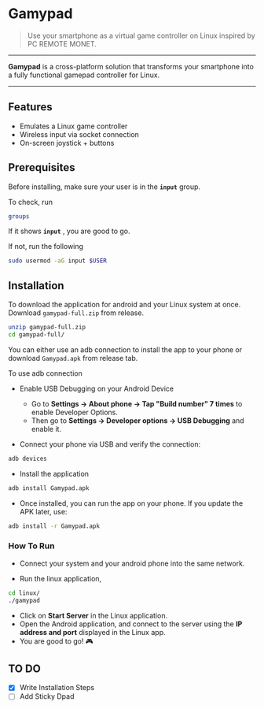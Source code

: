 # Gamypad
> Use your smartphone as a virtual game controller on Linux inspired by PC REMOTE MONET.

---

**Gamypad** is a cross-platform solution that transforms your smartphone into a fully functional gamepad controller for Linux. 

---
## Features

- Emulates a Linux game controller
- Wireless input via socket connection
- On-screen joystick + buttons

## Prerequisites
Before installing, make sure your user is in the **`input`** group.  

To check, run 
```bash
groups
```
If it shows **`input`** , you are good to go. 

If not, run the following
```bash
sudo usermod -aG input $USER
```


## Installation
To download the application for android and your Linux system at once. Download `gamypad-full.zip` from release.

```bash
unzip gamypad-full.zip
cd gamypad-full/
```

You can either use an  adb connection to install the app to your phone or download `Gamypad.apk` from release tab. 

To use adb connection

- Enable USB Debugging on your Android Device
	- Go to **Settings → About phone → Tap "Build number" 7 times** to enable Developer Options.
	- Then go to **Settings → Developer options → USB Debugging** and enable it.

- Connect your phone via USB and verify the connection:
```bash 
adb devices
```

- Install the application
```bash
adb install Gamypad.apk
```

- Once installed, you can run the app on your phone. If you update the APK later, use:
```bash
adb install -r Gamypad.apk
```

### How To Run
- Connect your system and your android phone into the same network.

- Run the linux application,
``` bash
cd linux/
./gamypad
```

- Click on **Start Server** in the Linux application.
- Open the Android application, and connect to the server using the **IP address and port** displayed in the Linux app.
- You are good to go! 🎮


## TO DO
- [x] Write Installation Steps
- [ ] Add Sticky Dpad
